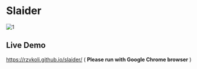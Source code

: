 # Slaider
![1](https://user-images.githubusercontent.com/100797809/171513320-28389c6a-cba6-4e16-b5d8-04862b0d7b44.png)
## Live Demo
https://rzvkoli.github.io/slaider/ ( **Please run with Google Chrome browser** )
